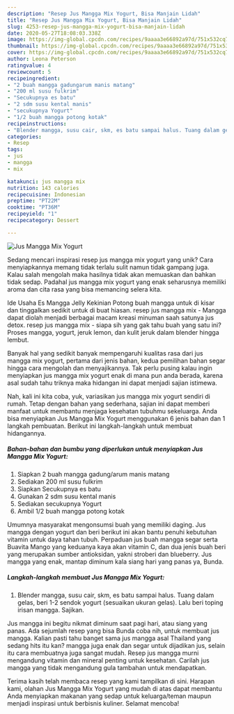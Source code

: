 ```yaml
---
description: "Resep Jus Mangga Mix Yogurt, Bisa Manjain Lidah"
title: "Resep Jus Mangga Mix Yogurt, Bisa Manjain Lidah"
slug: 4253-resep-jus-mangga-mix-yogurt-bisa-manjain-lidah
date: 2020-05-27T18:08:03.338Z
image: https://img-global.cpcdn.com/recipes/9aaaa3e66892a97d/751x532cq70/jus-mangga-mix-yogurt-foto-resep-utama.jpg
thumbnail: https://img-global.cpcdn.com/recipes/9aaaa3e66892a97d/751x532cq70/jus-mangga-mix-yogurt-foto-resep-utama.jpg
cover: https://img-global.cpcdn.com/recipes/9aaaa3e66892a97d/751x532cq70/jus-mangga-mix-yogurt-foto-resep-utama.jpg
author: Leona Peterson
ratingvalue: 4
reviewcount: 5
recipeingredient:
- "2 buah mangga gadungarum manis matang"
- "200 ml susu fulkrim"
- "Secukupnya es batu"
- "2 sdm susu kental manis"
- "secukupnya Yogurt"
- "1/2 buah mangga potong kotak"
recipeinstructions:
- "Blender mangga, susu cair, skm, es batu sampai halus. Tuang dalam gelas, beri 1-2 sendok yogurt (sesuaikan ukuran gelas). Lalu beri toping irisan mangga. Sajikan."
categories:
- Resep
tags:
- jus
- mangga
- mix

katakunci: jus mangga mix 
nutrition: 143 calories
recipecuisine: Indonesian
preptime: "PT22M"
cooktime: "PT36M"
recipeyield: "1"
recipecategory: Dessert

---
```



![Jus Mangga Mix Yogurt](https://img-global.cpcdn.com/recipes/9aaaa3e66892a97d/751x532cq70/jus-mangga-mix-yogurt-foto-resep-utama.jpg)

Sedang mencari inspirasi resep jus mangga mix yogurt yang unik? Cara menyiapkannya memang tidak terlalu sulit namun tidak gampang juga. Kalau salah mengolah maka hasilnya tidak akan memuaskan dan bahkan tidak sedap. Padahal jus mangga mix yogurt yang enak seharusnya memiliki aroma dan cita rasa yang bisa memancing selera kita.

Ide Usaha Es Mangga Jelly Kekinian Potong buah mangga untuk di kisar dan tinggalkan sedikit untuk di buat hiasan. resep jus mangga mix - Mangga dapat diolah menjadi berbagai macam kreasi minuman saah satunya jus detox. resep jus mangga mix - siapa sih yang gak tahu buah yang satu ini? Proses mangga, yogurt, jeruk lemon, dan kulit jeruk dalam blender hingga lembut.

Banyak hal yang sedikit banyak mempengaruhi kualitas rasa dari jus mangga mix yogurt, pertama dari jenis bahan, kedua pemilihan bahan segar hingga cara mengolah dan menyajikannya. Tak perlu pusing kalau ingin menyiapkan jus mangga mix yogurt enak di mana pun anda berada, karena asal sudah tahu triknya maka hidangan ini dapat menjadi sajian istimewa.


Nah, kali ini kita coba, yuk, variasikan jus mangga mix yogurt sendiri di rumah. Tetap dengan bahan yang sederhana, sajian ini dapat memberi manfaat untuk membantu menjaga kesehatan tubuhmu sekeluarga. Anda bisa menyiapkan Jus Mangga Mix Yogurt menggunakan 6 jenis bahan dan 1 langkah pembuatan. Berikut ini langkah-langkah untuk membuat hidangannya.

<!--inarticleads1-->

##### Bahan-bahan dan bumbu yang diperlukan untuk menyiapkan Jus Mangga Mix Yogurt:

1. Siapkan 2 buah mangga gadung/arum manis matang
1. Sediakan 200 ml susu fulkrim
1. Siapkan Secukupnya es batu
1. Gunakan 2 sdm susu kental manis
1. Sediakan secukupnya Yogurt
1. Ambil 1/2 buah mangga potong kotak


Umumnya masyarakat mengonsumsi buah yang memiliki daging. Jus mangga dengan yogurt dan beri berikut ini akan bantu penuhi kebutuhan vitamin untuk daya tahan tubuh. Perpaduan jus buah mangga segar serta Buavita Mango yang keduanya kaya akan vitamin C, dan dua jenis buah beri yang merupakan sumber antioksidan, yakni stroberi dan blueberry. Jus mangga yang enak, mantap diminum kala siang hari yang panas ya, Bunda. 

<!--inarticleads2-->

##### Langkah-langkah membuat Jus Mangga Mix Yogurt:

1. Blender mangga, susu cair, skm, es batu sampai halus. Tuang dalam gelas, beri 1-2 sendok yogurt (sesuaikan ukuran gelas). Lalu beri toping irisan mangga. Sajikan.


Jus mangga ini begitu nikmat diminum saat pagi hari, atau siang yang panas. Ada sejumlah resep yang bisa Bunda coba nih, untuk membuat jus mangga. Kalian pasti tahu banget sama jus mangga asal Thailand yang sedang hits itu kan? mangga juga enak dan segar untuk dijadikan jus, selain itu cara membuatnya juga sangat mudah. Resep jus mangga murni mengandung vitamin dan mineral penting untuk kesehatan. Carilah jus mangga yang tidak mengandung gula tambahan untuk mendapatkan. 

Terima kasih telah membaca resep yang kami tampilkan di sini. Harapan kami, olahan Jus Mangga Mix Yogurt yang mudah di atas dapat membantu Anda menyiapkan makanan yang sedap untuk keluarga/teman maupun menjadi inspirasi untuk berbisnis kuliner. Selamat mencoba!

